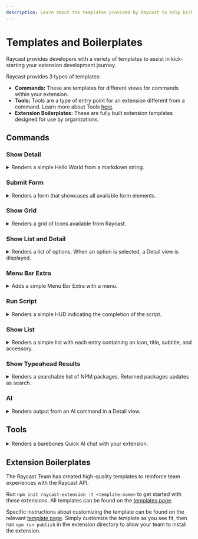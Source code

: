 ```yaml
---
description: Learn about the templates provided by Raycast to help kickstart your extension.
---
```


# Templates and Boilerplates

Raycast provides developers with a variety of templates to assist in kick-starting your extension development journey.

Raycast provides 3 types of templates:

- **Commands:** These are templates for different views for commands within your extension.
- **Tools:** Tools are a type of entry point for an extension different from a command. Learn more about Tools [here](../api-reference/tool.md).
- **Extension Boilerplates:** These are fully built extension templates designed for use by organizations.

## Commands

### Show Detail

<details>
<summary>Renders a simple Hello World from a markdown string. </summary>

![Detail Template Render](../.gitbook/assets/detail-template.webp)
{% hint style="info" %}
See the [API Reference](../api-reference/user-interface/detail.md) for more information about customization.
{% endhint %}

</details>

### Submit Form

<details>
<summary>Renders a form that showcases all available form elements.</summary>

![Submit Form Template Render](../.gitbook/assets/form-template.webp)
{% hint style="info" %}
See the [API Reference](../api-reference/user-interface/form.md) for more information about customization.
{% endhint %}

</details>

### Show Grid

<details>

<summary>Renders a grid of Icons available from Raycast.</summary>
Defaults to a large grid, but provides a selection menu to change the size.

![Grid Template Render](../.gitbook/assets/grid-template.webp)
{% hint style="info" %}
See the [API Reference](../api-reference/user-interface/grid.md) for more information about customization.

See here for information about [Icons](../api-reference/user-interface/icons-and-images.md).
{% endhint %}

</details>

### Show List and Detail

<details>
<summary>Renders a list of options. When an option is selected, a Detail view is displayed.</summary>

![List and Detail Template Render](../.gitbook/assets/list-detail-template.webp)
{% hint style="info" %}
See the [API Reference](../api-reference/user-interface/list.md) for more information about customization.
{% endhint %}

</details>

### Menu Bar Extra

<details>
<summary>Adds a simple Menu Bar Extra with a menu.</summary>

![Menu Bar Extra Template Render](../.gitbook/assets/menu-bar-template.webp)
{% hint style="info" %}
See the [API Reference](../api-reference/menu-bar-commands.md) for more information about customization.
{% endhint %}

</details>

### Run Script

<details>
<summary>Renders a simple HUD indicating the completion of the script.</summary>

![Run Script Template Render](../.gitbook/assets/run-script-template.webp)

</details>

### Show List

<details>
<summary>Renders a simple list with each entry containing an icon, title, subtitle, and accessory.</summary>

![List Template Render](../.gitbook/assets/list-template.webp)
{% hint style="info" %}
See the [API Reference](../api-reference/user-interface/list.md) for more information about customization.
{% endhint %}

</details>

### Show Typeahead Results

<details>
<summary>Renders a searchable list of NPM packages. Returned packages updates as search.</summary>

![Typeahead Results Template Render](../.gitbook/assets/typeahead-results-template.webp)

</details>

### AI

<details>
<summary>Renders output from an AI command in a Detail view.</summary>

![AI Template Render](../.gitbook/assets/ai-template.webp)

</details>

## Tools

<details>

<summary>Renders a barebones Quick AI chat with your extension.</summary>

![Tool with Confirmation Template Render](../.gitbook/assets/tool-with-confirmation-template.webp)
{% hint style="info" %}
See the [API Reference](../api-reference/tool.md) for more information about customization.
{% endhint %}

</details>

## Extension Boilerplates

The Raycast Team has created high-quality templates to reinforce team experiences with the Raycast API.

Run `npm init raycast-extension -t <template-name>` to get started with these extensions. All templates can be found on the [templates page](https://www.raycast.com/templates).

Specific instructions about customizing the template can be found on the relevant [template page](https://www.raycast.com/templates). Simply customize the template as you see fit, then run `npm run publish` in the extension directory to allow your team to install the extension.
